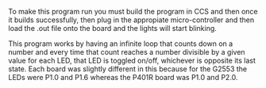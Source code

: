 To make this program run you must build the program in CCS and then once it builds successfully, then plug in the appropiate micro-controller and then load the .out file onto the board and the lights will start blinking.

This program works by having an infinite loop that counts down on a number and every time that count reaches a number divisible by a given value for each LED, that LED is toggled on/off, whichever is opposite its last state. Each board was slightly different in this because for the G2553 the LEDs were P1.0 and P1.6 whereas the P401R board was P1.0 and P2.0.
